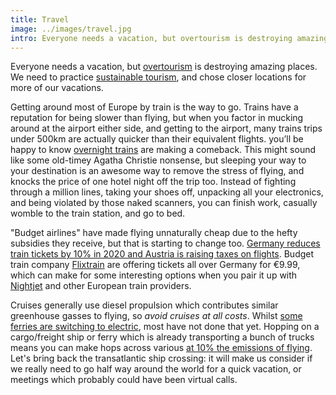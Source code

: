```yaml
---
title: Travel
image: ../images/travel.jpg
intro: Everyone needs a vacation, but overtourism is destroying amazing places.
---
```


Everyone needs a vacation, but [overtourism](https://www.stuff.co.nz/travel/news/104207105/countries-with-the-most-tourists-per-head-of-population-destinations-suffering-overtourism) is destroying amazing places. We need to practice [sustainable tourism](https://www.fix.com/blog/sustainable-tourism/), and chose closer locations for more of our vacations.

Getting around most of Europe by train is the way to go. Trains have a reputation for being slower than flying, but when you factor in mucking around at the airport either side, and getting to the airport, many trains trips under 500km are actually quicker than their equivalent flights. you’ll be happy to know [overnight trains](https://www.citylab.com/transportation/2019/04/europe-night-train-sweden-eco-travel-sleeper-car-fossil-free/586228/) are making a comeback. This might sound like some old-timey Agatha Christie nonsense, but sleeping your way to your destination is an awesome way to remove the stress of flying, and knocks the price of one hotel night off the trip too. Instead of fighting through a million lines, taking your shoes off, unpacking all your electronics, and being violated by those naked scanners, you can finish work, casually womble to the train station, and go to bed.

"Budget airlines" have made flying unnaturally cheap due to the hefty subsidies they receive, but that is starting to change too. [Germany reduces train tickets by 10% in 2020 and Austria is raising taxes on flights](https://www.bbc.com/news/world-europe-51007504). Budget train company [Flixtrain](https://www.flixtrain.com/) are offering tickets all over Germany for €9.99, which can make for some interesting options when you pair it up with [Nightjet](https://www.nightjet.com/) and other European train providers.

Cruises generally use diesel propulsion which contributes similar greenhouse gasses to flying, so _avoid cruises at all costs_. Whilst [some ferries are switching to electric](https://www.greentechmedia.com/articles/read/worlds-second-largest-ferry-operator-switching-from-diesel-to-batteries), most have not done that yet. Hopping on a cargo/freight ship or ferry which is already transporting a bunch of trucks means you can make hops across various [at 10% the emissions of flying](https://twitter.com/FlightFree2020/status/1213165841753214977). Let's bring back the transatlantic ship crossing: it will make us consider if we really need to go half way around the world for a quick vacation, or meetings which probably could have been virtual calls.
